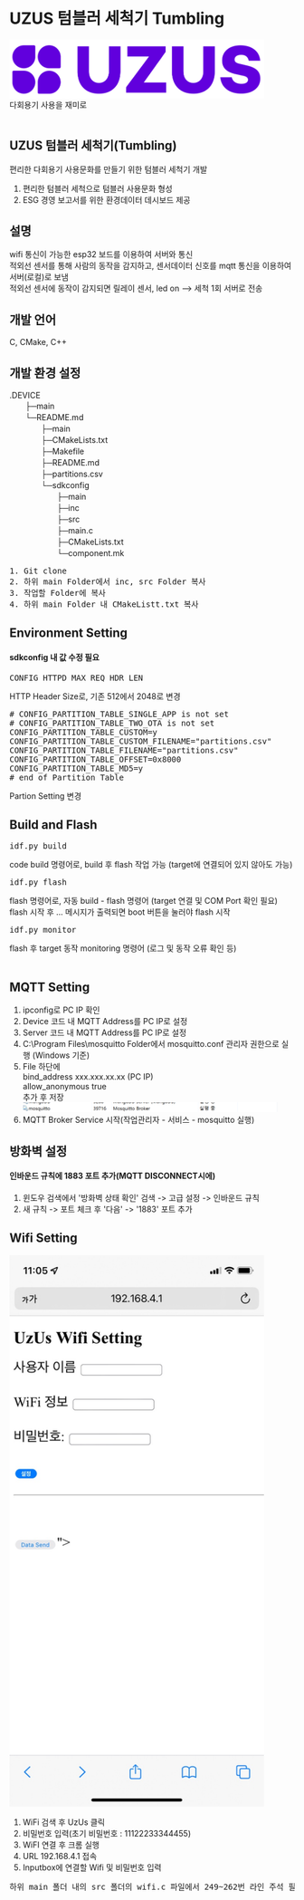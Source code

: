# UZUS 텀블러 세척기 Tumbling

<div align="center" style="display:flex;">
     <img src="./img/logo.PNG" width="450" alt="logo"/>
     
</div>
<div align="center" style="display:flex;">
다회용기 사용을 재미로
</div>
<br>

## UZUS 텀블러 세척기(Tumbling)
편리한 다회용기 사용문화를 만들기 위한 텀블러 세척기 개발
1. 편리한 텀블러 세척으로 텀블러 사용문화 형성
2. ESG 경영 보고서를 위한 환경데이터 데시보드 제공

## 설명
wifi 통신이 가능한 esp32 보드를 이용하여 서버와 통신<br>
적외선 센서를 통해 사람의 동작을 감지하고, 센서데이터 신호를 mqtt 통신을 이용하여 서버(로컬)로 보냄<br>
적외선 센서에 동작이 감지되면 릴레이 센서, led on --> 세척 1회 서버로 전송

## 개발 언어
C, CMake, C++

## 개발 환경 설정
.DEVICE<br>
　　├─main<br>
　　└─README.md<br>
　　　　├─main<br>
　　　　├─CMakeLists.txt<br>
　　　　├─Makefile<br>
　　　　├─README.md<br>
　　　　├─partitions.csv<br>
　　　　└─sdkconfig<br>
　　　　　　├─main<br>
　　　　　　├─inc<br>
　　　　　　├─src<br>
　　　　　　├─main.c<br>
　　　　　　├─CMakeLists.txt<br>
　　　　　　└─component.mk<br>
<pre>
1. Git clone
2. 하위 main Folder에서 inc, src Folder 복사
3. 작업할 Folder에 복사
4. 하위 main Folder 내 CMakeListt.txt 복사
</pre>
## Environment Setting
#### sdkconfig 내 값 수정 필요
<pre>
CONFIG_HTTPD_MAX_REQ_HDR_LEN 
</pre>
HTTP Header Size로, 기존 512에서 2048로 변경
<pre>
# CONFIG_PARTITION_TABLE_SINGLE_APP is not set
# CONFIG_PARTITION_TABLE_TWO_OTA is not set
CONFIG_PARTITION_TABLE_CUSTOM=y
CONFIG_PARTITION_TABLE_CUSTOM_FILENAME="partitions.csv"
CONFIG_PARTITION_TABLE_FILENAME="partitions.csv"
CONFIG_PARTITION_TABLE_OFFSET=0x8000
CONFIG_PARTITION_TABLE_MD5=y
# end of Partition Table
</pre>
Partion Setting 변경

## Build and Flash
<pre>
idf.py build
</pre>
code build 명령어로, build 후 flash 작업 가능 (target에 연결되어 있지 않아도 가능)
<br>
<pre>
idf.py flash
</pre>
flash 명령어로, 자동 build - flash 명령어 (target 연결 및 COM Port 확인 필요)<br>
flash 시작 후 ... 메시지가 출력되면 boot 버튼을 눌러야 flash 시작
<br>
<pre>
idf.py monitor
</pre>
flash 후 target 동작 monitoring 명령어 (로그 및 동작 오류 확인 등)
<br>
<br>
## MQTT Setting
<ol>
<li>ipconfig로 PC IP 확인</li>
<li>Device 코드 내 MQTT Address를 PC IP로 설정</li>
<li>Server 코드 내 MQTT Address를 PC IP로 설정</li>
<li>C:\Program Files\mosquitto Folder에서 mosquitto.conf 관리자 권한으로 실행 (Windows 기준)</li>
<li>File 하단에 
<br>
bind_address xxx.xxx.xx.xx  (PC IP)
<br>
allow_anonymous true 
<br>
추가 후 저장</li>
<img src="./img/mosquitto.PNG" width="450">
<li>MQTT Broker Service 시작(작업관리자 - 서비스 - mosquitto 실행)</li>
</ol>

## 방화벽 설정
#### 인바운드 규칙에 1883 포트 추가(MQTT DISCONNECT시에)
<ol>
<li>윈도우 검색에서 '방화벽 상태 확인' 검색 -> 고급 설정 -> 인바운드 규칙</li>
<li>새 규칙 -> 포트 체크 후 '다음' -> '1883' 포트 추가</li>
 </ol>

 ## Wifi Setting
 <img src="./img/wifi.jpg" width="450">
<ol>
<li>WiFi 검색 후 UzUs 클릭</li>
<li>비밀번호 입력(초기 비밀번호 : 11122233344455)</li>
<li>WiFI 연결 후 크롬 실행</li>
<li>URL 192.168.4.1 접속</li>
<li>Inputbox에 연결할 Wifi 및 비밀번호 입력</li>
</ol>
<pre>
하위 main 폴더 내의 src 폴더의 wifi.c 파일에서 249~262번 라인 주석 필수
</pre>






